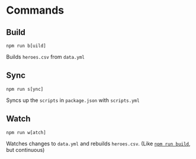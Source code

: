 # Commands
## Build
```npm
npm run b[uild]
```
Builds `heroes.csv` from `data.yml`
## Sync
```npm
npm run s[ync]
```
Syncs up the `scripts` in `package.json` with `scripts.yml`
## Watch
```npm
npm run w[atch]
```
Watches changes to `data.yml` and rebuilds `heroes.csv`. (Like [`npm run build`](#build), but continuous)
